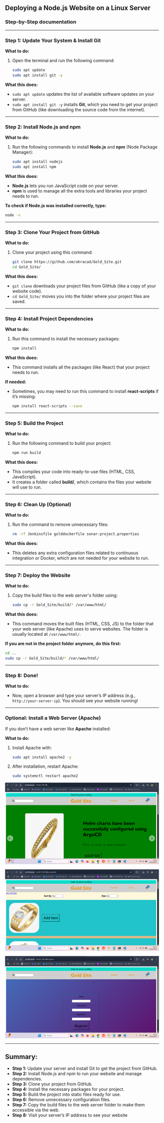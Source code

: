 
## Deploying a Node.js Website on a Linux Server

### Step-by-Step documentation

---

### Step 1: Update Your System & Install Git

**What to do:**
1. Open the terminal and run the following command:
   ```bash
   sudo apt update
   sudo apt install git -y
   ```

**What this does:**
- `sudo apt update` updates the list of available software updates on your server.
- `sudo apt install git -y` installs **Git**, which you need to get your project from GitHub (like downloading the source code from the internet).

---

### Step 2: Install Node.js and npm

**What to do:**
1. Run the following commands to install **Node.js** and **npm** (Node Package Manager):
   ```bash
   sudo apt install nodejs
   sudo apt install npm
   ```

**What this does:**
- **Node.js** lets you run JavaScript code on your server.
- **npm** is used to manage all the extra tools and libraries your project needs to run.

**To check if Node.js was installed correctly, type:**
```bash
node -v
```

---

### Step 3: Clone Your Project from GitHub

**What to do:**
1. Clone your project using this command:
   ```bash
   git clone https://github.com/akracad/Gold_Site.git
   cd Gold_Site/
   ```

**What this does:**
- `git clone` downloads your project files from GitHub (like a copy of your website code).
- `cd Gold_Site/` moves you into the folder where your project files are saved.

---

### Step 4: Install Project Dependencies

**What to do:**
1. Run this command to install the necessary packages:
   ```bash
   npm install
   ```

**What this does:**
- This command installs all the packages (like React) that your project needs to run.

**If needed:**
- Sometimes, you may need to run this command to install **react-scripts** if it’s missing:
   ```bash
   npm install react-scripts --save
   ```

---

### Step 5: Build the Project

**What to do:**
1. Run the following command to build your project:
   ```bash
   npm run build
   ```

**What this does:**
- This compiles your code into ready-to-use files (HTML, CSS, JavaScript).
- It creates a folder called **build/**, which contains the files your website will use to run.

---

### Step 6: Clean Up (Optional)

**What to do:**
1. Run the command to remove unnecessary files:
   ```bash
   rm -rf Jenkinsfile golddockerfile sonar-project.properties
   ```

**What this does:**
- This deletes any extra configuration files related to continuous integration or Docker, which are not needed for your website to run.

---

### Step 7: Deploy the Website

**What to do:**
1. Copy the build files to the web server's folder using:
   ```bash
   sudo cp -r Gold_Site/build/* /var/www/html/
   ```

**What this does:**
- This command moves the built files (HTML, CSS, JS) to the folder that your web server (like Apache) uses to serve websites. The folder is usually located at `/var/www/html/`.

**If you are not in the project folder anymore, do this first:**
   ```bash
   cd ..
   sudo cp -r Gold_Site/build/* /var/www/html/
   ```

---

### Step 8: Done!

**What to do:**
- Now, open a browser and type your server’s IP address (e.g., `http://your-server-ip`). You should see your website running!

---

### Optional: Install a Web Server (Apache)

If you don’t have a web server like **Apache** installed:

**What to do:**
1. Install Apache with:
   ```bash
   sudo apt install apache2 -y
   ```

2. After installation, restart Apache:
   ```bash
   sudo systemctl restart apache2
   ```


![Preview](./images/js-1.png)

![Preview](./images/js-2.png)

![Preview](./images/js-3.png)

---

## Summary:

- **Step 1:** Update your server and install Git to get the project from GitHub.
- **Step 2:** Install Node.js and npm to run your website and manage dependencies.
- **Step 3:** Clone your project from GitHub.
- **Step 4:** Install the necessary packages for your project.
- **Step 5:** Build the project into static files ready for use.
- **Step 6:** Remove unnecessary configuration files.
- **Step 7:** Copy the build files to the web server folder to make them accessible via the web.
- **Step 8:** Visit your server’s IP address to see your website 
